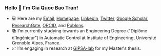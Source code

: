### Hello 👋 I'm Gia Quoc Bao Tran!
- :computer: Here are my [Email](mailto:gia-quoc-bao.tran@mines-paristech.fr), [Homepage](https://www.tran-gia-quoc-bao.com/), [LinkedIn](https://www.linkedin.com/in/tran-gia-quoc-bao/), [Twitter](https://twitter.com/Tran_GiaQuocBao), [Google Scholar](https://scholar.google.fr/citations?hl=en&user=j7GowkcAAAAJ&sortby=pubdate&view_op=list_works&gmla=AJsN-F6fLm0IMSpRxtBXAQljmDQtw01THyYzxmJcx2MYTHZmkekfXQTc5n5kipvyXRjuGSHjspVYx0be6MPEcjL1mOTMVCbfTuWn_cb6eOWqsjBMQup1v2I), [ResearchGate](https://www.researchgate.net/profile/Gia_Quoc_Bao_Tran), [ORCID](https://orcid.org/0000-0002-0150-8805), and [Publons](https://publons.com/researcher/3635512/gia-quoc-bao-tran).
- :books: I’m currently studying towards an Engineering Degree ("Diplôme d'Ingénieur") in Automatic Control at Institute of Engineering, Université Grenoble Alpes, France.
- :chart_with_upwards_trend: I’m engaging in research at [GIPSA-lab](http://www.gipsa-lab.grenoble-inp.fr/en/home.php) for my Master's thesis.
